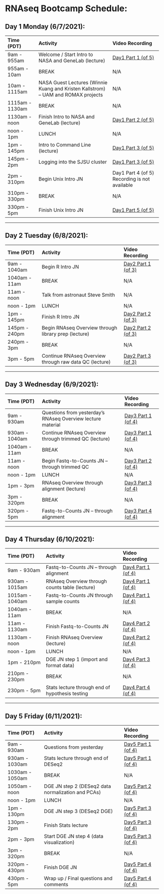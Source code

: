# RNAseq Bootcamp Schedule:

## Day 1 Monday (6/7/2021):

|Time (PDT)|Activity|Video Recording|
|:---------|:-------|:--------------|
|9am - 955am|Welcome / Start Intro to NASA and GeneLab (lecture)|[Day1 Part 1 (of 5)](https://www.youtube.com/watch?v=Ri_LYgf1K_s)|
|955am - 10am|BREAK|N/A|
|10am - 1115am|NASA Guest Lectures (Winnie Kuang and Kristen Kallstrom) – UAM and ROMAX projects|N/A|
|1115am - 1130am|BREAK|N/A|
|1130am - noon|Finish Intro to NASA and GeneLab (lecture)|[Day1 Part 2 (of 5)](https://www.youtube.com/watch?v=roYTcWECVrk)|
|noon - 1pm|LUNCH|N/A|
|1pm - 145pm|Intro to Command Line (lecture)|[Day1 Part 3 (of 5)](https://www.youtube.com/watch?v=2jiui6LvTik)|
|145pm - 2pm|Logging into the SJSU cluster|[Day1 Part 3 (of 5)](https://www.youtube.com/watch?v=2jiui6LvTik)|
|2pm - 310pm|Begin Unix Intro JN|Day1 Part 4 (of 5) Recording is not available|
|310pm - 330pm|BREAK|N/A|
|330pm - 5pm|Finish Unix Intro JN|[Day1 Part 5 (of 5)](https://www.youtube.com/watch?v=A8Vt6cP2XfI)|

---
## Day 2 Tuesday (6/8/2021):

|Time (PDT)|Activity|Video Recording|
|:---------|:-------|:--------------|
|9am - 1040am|Begin R Intro JN|[Day2 Part 1 (of 3)](https://www.youtube.com/watch?v=GnmgAIqOFe8)|
|1040am - 11am|BREAK|N/A|
|11am - noon|Talk from astronaut Steve Smith|N/A|
|noon - 1pm|LUNCH|N/A|
|1pm - 145pm|Finish R Intro JN|[Day2 Part 2 (of 3)](https://www.youtube.com/watch?v=p8w0qr_i7kc)|
|145pm - 240pm|Begin RNAseq Overview through library prep (lecture)|[Day2 Part 2 (of 3)](https://www.youtube.com/watch?v=p8w0qr_i7kc)|
|240pm - 3pm|BREAK|N/A|
|3pm - 5pm|Continue RNAseq Overview through raw data QC (lecture)|[Day2 Part 3 (of 3)](https://www.youtube.com/watch?v=XDYV9cWQuIc)|

---
## Day 3 Wednesday (6/9/2021):

|Time (PDT)|Activity|Video Recording|
|:---------|:-------|:--------------|
|9am - 930am|Questions from yesterday’s RNAseq Overview lecture material|[Day3 Part 1 (of 4)](https://www.youtube.com/watch?v=ZCWNGj_V47g)|
|930am - 1040am|Continue RNAseq Overview through trimmed QC (lecture)|[Day3 Part 1 (of 4)](https://www.youtube.com/watch?v=ZCWNGj_V47g)|
|1040am - 11am|BREAK|N/A|
|11am - noon|Begin Fastq-to-Counts JN – through trimmed QC|[Day3 Part 2 (of 4)](https://www.youtube.com/watch?v=VwGuDsS_YjA)|
|noon - 1pm|LUNCH|N/A|
|1pm - 3pm|RNAseq Overview through alignment (lecture)|[Day3 Part 3 (of 4)](https://www.youtube.com/watch?v=53MfKAcNNfM)|
|3pm - 320pm|BREAK|N/A|
|320pm - 5pm|Fastq-to-Counts JN – through alignment|[Day3 Part 4 (of 4)](https://www.youtube.com/watch?v=lypdkq7ka1Q)|

---
## Day 4 Thursday (6/10/2021):

|Time (PDT)|Activity|Video Recording|
|:---------|:-------|:--------------|
|9am - 930am|Fastq-to-Counts JN – through alignment|[Day4 Part 1 (of 4)](https://www.youtube.com/watch?v=f4KyYjqnUOw)|
|930am - 1015am|RNAseq Overview through counts table (lecture)|[Day4 Part 1 (of 4)](https://www.youtube.com/watch?v=f4KyYjqnUOw)|
|1015am - 1040am|Fastq-to-Counts JN through sample counts|[Day4 Part 1 (of 4)](https://www.youtube.com/watch?v=f4KyYjqnUOw)|
|1040am - 11am|BREAK|N/A|
|11am - 1130am|Finish Fastq-to-Counts JN|[Day4 Part 2 (of 4)](https://www.youtube.com/watch?v=ChxsWK98VZw)|
|1130am - noon|Finish RNAseq Overview (lecture)|[Day4 Part 2 (of 4)](https://www.youtube.com/watch?v=ChxsWK98VZw)|
|noon - 1pm|LUNCH|N/A|
|1pm - 210pm|DGE JN step 1 (import and format data)|[Day4 Part 3 (of 4)](https://www.youtube.com/watch?v=KsI2WI5eV3k)|
|210pm - 230pm|BREAK|N/A|
|230pm - 5pm|Stats lecture through end of hypothesis testing|[Day4 Part 4 (of 4)](https://www.youtube.com/watch?v=6XJ3DMHgAWk)|

---
## Day 5 Friday (6/11/2021):

|Time (PDT)|Activity|Video Recording|
|:---------|:-------|:--------------|
|9am - 930am|Questions from yesterday|[Day5 Part 1 (of 4)](https://www.youtube.com/watch?v=SIa8gx_tVPQ)|
|930am - 1030am|Stats lecture through end of DESeq2|[Day5 Part 1 (of 4)](https://www.youtube.com/watch?v=SIa8gx_tVPQ)|
|1030am - 1050am|BREAK|N/A|
|1050am - noon|DGE JN step 2 (DESeq2 data normalization and PCAs)|[Day5 Part 2 (of 4)](https://www.youtube.com/watch?v=CLlBqE6WM1U)|
|noon - 1pm|LUNCH|N/A|
|1pm - 130pm|DGE JN step 3 (DESeq2 DGE)|[Day5 Part 3 (of 4)](https://www.youtube.com/watch?v=fpxjKl2iitQ)|
|130pm - 2pm|Finish Stats lecture|[Day5 Part 3 (of 4)](https://www.youtube.com/watch?v=fpxjKl2iitQ)|
|2pm - 3pm|Start DGE JN step 4 (data visualization)|[Day5 Part 3 (of 4)](https://www.youtube.com/watch?v=fpxjKl2iitQ)|
|3pm - 320pm|BREAK|N/A|
|320pm - 430pm|Finish DGE JN|[Day5 Part 4 (of 4)](https://www.youtube.com/watch?v=Ax5BsWB6wa8)|
|430pm - 5pm|Wrap up / Final questions and comments|[Day5 Part 4 (of 4)](https://www.youtube.com/watch?v=Ax5BsWB6wa8)|
